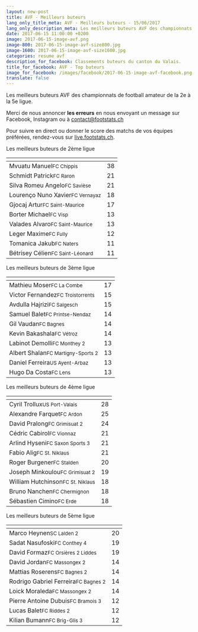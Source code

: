 ```yaml
---
layout: new-post
title: AVF - Meilleurs buteurs
lang_only_title_meta: AVF - Meilleurs buteurs - 15/06/2017
lang_only_description_meta: Les meilleurs buteurs AVF des championnats de football amateur de la 2e à la 5e ligue - 15/06/2017
date: 2017-06-15 11:00:00 +0200
image: 2017-06-15-image-avf.png
image-800: 2017-06-15-image-avf-size800.jpg
image-1600: 2017-06-15-image-avf-size1600.jpg
categories: resume avf
description_for_facebook: Classements buteurs du canton du Valais.
title_for_facebook: AVF - Top buteurs
image_for_facebook: /images/facebook/2017-06-15-image-avf-facebook.png
translate: false
---
```

Les meilleurs buteurs AVF des championnats de football amateur de la 2e à la 5e ligue.

Merci de nous annoncer <b>les erreurs</b> en nous envoyant un message sur Facebook, Instagram ou à contact@footstats.ch

Pour suivre en direct ou donner le score des matchs de vos équipes préférées, rendez-vous sur <a href='http://live.footstats.ch'>live.footstats.ch</a>.

Les meilleurs buteurs de 2ème ligue

<table class="table"><thead><tr><th><i class="fa fa-male"></i></th><th><i class="fa fa-futbol-o"></i></th></tr></thead><tbody><tr><td>Mvuatu Manuel<span class='d-block team-name'><small>FC Chippis</small></span></td><td>38</td></tr><tr><td>Schmidt Patrick<span class='d-block team-name'><small>FC Raron</small></span></td><td>21</td></tr><tr><td>Silva Romeu Angelo<span class='d-block team-name'><small>FC Savièse</small></span></td><td>21</td></tr><tr><td>Lourenço Nuno Xavier<span class='d-block team-name'><small>FC Vernayaz</small></span></td><td>18</td></tr><tr><td>Gjocaj Artur<span class='d-block team-name'><small>FC Saint-Maurice</small></span></td><td>17</td></tr><tr><td>Borter Michael<span class='d-block team-name'><small>FC Visp</small></span></td><td>13</td></tr><tr><td>Valades Alvaro<span class='d-block team-name'><small>FC Saint-Maurice</small></span></td><td>13</td></tr><tr><td>Leger Maxime<span class='d-block team-name'><small>FC Fully</small></span></td><td>12</td></tr><tr><td>Tomanica Jakub<span class='d-block team-name'><small>FC Naters</small></span></td><td>11</td></tr><tr><td>Bétrisey Célien<span class='d-block team-name'><small>FC Saint-Léonard</small></span></td><td>11</td></tr></tbody></table>Les meilleurs buteurs de 3ème ligue

<table class="table"><thead><tr><th><i class="fa fa-male"></i></th><th><i class="fa fa-futbol-o"></i></th></tr></thead><tbody><tr><td>Mathieu Moser<span class='d-block team-name'><small>FC La Combe</small></span></td><td>17</td></tr><tr><td>Victor Fernandez<span class='d-block team-name'><small>FC Troistorrents</small></span></td><td>15</td></tr><tr><td>Avdulla Hajrizi<span class='d-block team-name'><small>FC Salgesch</small></span></td><td>15</td></tr><tr><td>Samuel Balet<span class='d-block team-name'><small>FC Printse-Nendaz</small></span></td><td>14</td></tr><tr><td>Gil Vaudan<span class='d-block team-name'><small>FC Bagnes</small></span></td><td>14</td></tr><tr><td>Kevin Bakashala<span class='d-block team-name'><small>FC Vétroz</small></span></td><td>14</td></tr><tr><td>Labinot Demolli<span class='d-block team-name'><small>FC Monthey 2</small></span></td><td>13</td></tr><tr><td>Albert Shalan<span class='d-block team-name'><small>FC Martigny-Sports 2</small></span></td><td>13</td></tr><tr><td>Daniel Ferreira<span class='d-block team-name'><small>US Ayent-Arbaz</small></span></td><td>13</td></tr><tr><td>Hugo Da Costa<span class='d-block team-name'><small>FC Lens</small></span></td><td>13</td></tr></tbody></table>Les meilleurs buteurs de 4ème ligue

<table class="table"><thead><tr><th><i class="fa fa-male"></i></th><th><i class="fa fa-futbol-o"></i></th></tr></thead><tbody><tr><td>Cyril Trollux<span class='d-block team-name'><small>US Port-Valais</small></span></td><td>28</td></tr><tr><td>Alexandre Farquet<span class='d-block team-name'><small>FC Ardon</small></span></td><td>25</td></tr><tr><td>David Pralong<span class='d-block team-name'><small>FC Grimisuat 2</small></span></td><td>24</td></tr><tr><td>Cédric Cabirol<span class='d-block team-name'><small>FC Vionnaz</small></span></td><td>21</td></tr><tr><td>Arlind Hyseni<span class='d-block team-name'><small>FC Saxon Sports 3</small></span></td><td>21</td></tr><tr><td>Fabio Alig<span class='d-block team-name'><small>FC St. Niklaus</small></span></td><td>21</td></tr><tr><td>Roger Burgener<span class='d-block team-name'><small>FC Stalden</small></span></td><td>20</td></tr><tr><td>Joseph Minkoulou<span class='d-block team-name'><small>FC Grimisuat 2</small></span></td><td>19</td></tr><tr><td>William Hutchinson<span class='d-block team-name'><small>FC St. Niklaus</small></span></td><td>18</td></tr><tr><td>Bruno Nanchen<span class='d-block team-name'><small>FC Chermignon</small></span></td><td>18</td></tr><tr><td>Sébastien Cimino<span class='d-block team-name'><small>FC Erde</small></span></td><td>18</td></tr></tbody></table>Les meilleurs buteurs de 5ème ligue

<table class="table"><thead><tr><th><i class="fa fa-male"></i></th><th><i class="fa fa-futbol-o"></i></th></tr></thead><tbody><tr><td>Marco Heynen<span class='d-block team-name'><small>SC Lalden 2</small></span></td><td>20</td></tr><tr><td>Sadat Nasufoski<span class='d-block team-name'><small>FC Conthey 4</small></span></td><td>19</td></tr><tr><td>David Formaz<span class='d-block team-name'><small>FC Orsières 2 Liddes</small></span></td><td>19</td></tr><tr><td>David Jordan<span class='d-block team-name'><small>FC Massongex 2</small></span></td><td>14</td></tr><tr><td>Mattias Roserens<span class='d-block team-name'><small>FC Bagnes 2</small></span></td><td>14</td></tr><tr><td>Rodrigo Gabriel Ferreira<span class='d-block team-name'><small>FC Bagnes 2</small></span></td><td>14</td></tr><tr><td>Loick Moraleda<span class='d-block team-name'><small>FC Massongex 2</small></span></td><td>14</td></tr><tr><td>Pierre Antoine Dubuis<span class='d-block team-name'><small>FC Bramois 3</small></span></td><td>12</td></tr><tr><td>Lucas Balet<span class='d-block team-name'><small>FC Riddes 2</small></span></td><td>12</td></tr><tr><td>Kilian Bumann<span class='d-block team-name'><small>FC Brig-Glis 3</small></span></td><td>12</td></tr></tbody></table>